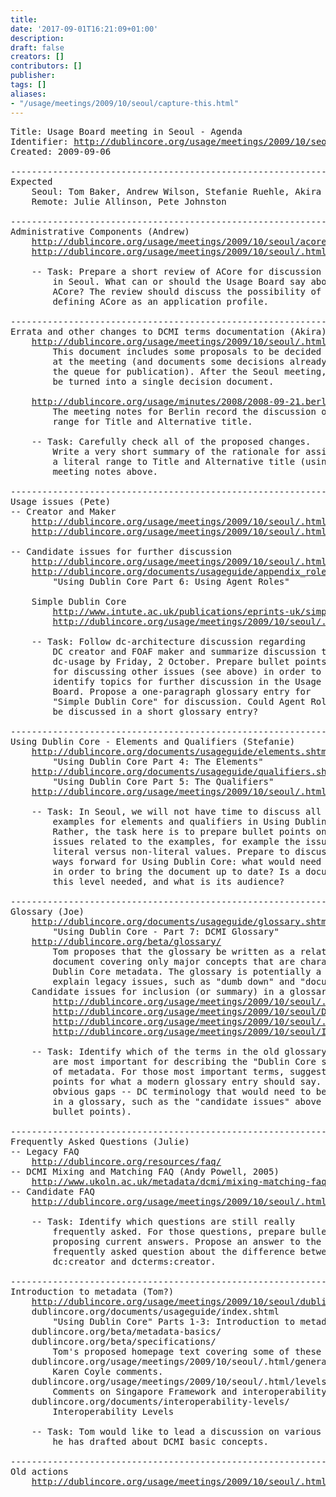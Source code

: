 ```yaml
---
title: 
date: '2017-09-01T16:21:09+01:00'
description: 
draft: false
creators: []
contributors: []
publisher: 
tags: []
aliases:
- "/usage/meetings/2009/10/seoul/capture-this.html"
---
```


<pre>
Title: Usage Board meeting in Seoul - Agenda
Identifier: <a href="file://localhost/e:/u/folders/DCUB/DCUBSEOUL/seoul/.index.html">http://dublincore.org/usage/meetings/2009/10/seoul/.index.html</a>
Created: 2009-09-06

----------------------------------------------------------------------
Expected
    Seoul: Tom Baker, Andrew Wilson, Stefanie Ruehle, Akira Miyazawa, Joe Tennis
    Remote: Julie Allinson, Pete Johnston

----------------------------------------------------------------------
Administrative Components (Andrew)
    <a href="file://localhost/e:/u/folders/DCUB/DCUBSEOUL/seoul/acore.pdf">http://dublincore.org/usage/meetings/2009/10/seoul/acore.pdf</a>
    <a href="file://localhost/e:/u/folders/DCUB/DCUBSEOUL/seoul/.html/acore-email-digest.html">http://dublincore.org/usage/meetings/2009/10/seoul/.html/acore-email-digest.html</a>

    -- Task: Prepare a short review of ACore for discussion
        in Seoul. What can or should the Usage Board say about
        ACore? The review should discuss the possibility of
        defining ACore as an application profile.

----------------------------------------------------------------------
Errata and other changes to DCMI terms documentation (Akira)
    <a href="file://localhost/e:/u/folders/DCUB/DCUBSEOUL/seoul/.html/errata.html">http://dublincore.org/usage/meetings/2009/10/seoul/.html/errata.html</a>
        This document includes some proposals to be decided formally 
        at the meeting (and documents some decisions already and in 
        the queue for publication). After the Seoul meeting, this will
        be turned into a single decision document.

    <a href="http://dublincore.org/usage/minutes/2008/2008-09-21.berlin-5Etc.html">http://dublincore.org/usage/minutes/2008/2008-09-21.berlin-5Etc.html</a>
        The meeting notes for Berlin record the discussion of the literal
        range for Title and Alternative title.

    -- Task: Carefully check all of the proposed changes.
        Write a very short summary of the rationale for assigning
        a literal range to Title and Alternative title (using the 
        meeting notes above.

----------------------------------------------------------------------
Usage issues (Pete)
-- Creator and Maker
    <a href="file://localhost/e:/u/folders/DCUB/DCUBSEOUL/seoul/.html/dccreator.html">http://dublincore.org/usage/meetings/2009/10/seoul/.html/dccreator.html</a>
    <a href="file://localhost/e:/u/folders/DCUB/DCUBSEOUL/seoul/.html/foaf-maker.html">http://dublincore.org/usage/meetings/2009/10/seoul/.html/foaf-maker.html</a>

-- Candidate issues for further discussion
    <a href="file://localhost/e:/u/folders/DCUB/DCUBSEOUL/seoul/.html/dcidentifier.html">http://dublincore.org/usage/meetings/2009/10/seoul/.html/dcidentifier.html</a>
    <a href="http://dublincore.org/documents/usageguide/appendix_roles.shtml">http://dublincore.org/documents/usageguide/appendix_roles.shtml</a>
        "Using Dublin Core Part 6: Using Agent Roles"

    Simple Dublin Core
        <a href="file://localhost/e:/u/folders/DCUB/DCUBSEOUL/seoul/simpledc-guidelines.pdf">http://www.intute.ac.uk/publications/eprints-uk/simpledc-guidelines.html</a>
        <a href="file://localhost/e:/u/folders/DCUB/DCUBSEOUL/seoul/.html/simpledc.html">http://dublincore.org/usage/meetings/2009/10/seoul/.html/simpledc.html</a>

    -- Task: Follow dc-architecture discussion regarding
        DC creator and FOAF maker and summarize discussion to
        dc-usage by Friday, 2 October. Prepare bullet points
        for discussing other issues (see above) in order to
        identify topics for further discussion in the Usage
        Board. Propose a one-paragraph glossary entry for
        "Simple Dublin Core" for discussion. Could Agent Roles
        be discussed in a short glossary entry?

----------------------------------------------------------------------
Using Dublin Core - Elements and Qualifiers (Stefanie)
    <a href="http://dublincore.org/documents/usageguide/elements.shtml">http://dublincore.org/documents/usageguide/elements.shtml</a>
        "Using Dublin Core Part 4: The Elements"
    <a href="http://dublincore.org/documents/usageguide/qualifiers.shtml">http://dublincore.org/documents/usageguide/qualifiers.shtml</a>
        "Using Dublin Core Part 5: The Qualifiers"
    <a href="file://localhost/e:/u/folders/DCUB/DCUBSEOUL/seoul/.html/usingdc.html">http://dublincore.org/usage/meetings/2009/10/seoul/.html/usingdc.html</a>

    -- Task: In Seoul, we will not have time to discuss all of the 
        examples for elements and qualifiers in Using Dublin Core.
        Rather, the task here is to prepare bullet points on general
        issues related to the examples, for example the issue of
        literal versus non-literal values. Prepare to discuss possible
        ways forward for Using Dublin Core: what would need to be done
        in order to bring the document up to date? Is a document at
        this level needed, and what is its audience?

----------------------------------------------------------------------
Glossary (Joe)
    <a href="http://dublincore.org/documents/usageguide/glossary.shtml">http://dublincore.org/documents/usageguide/glossary.shtml</a>
        "Using Dublin Core - Part 7: DCMI Glossary" 
    <a href="/beta/glossary/">http://dublincore.org/beta/glossary/</a>
        Tom proposes that the glossary be written as a relatively short
        document covering only major concepts that are characteristic of
        Dublin Core metadata. The glossary is potentially a good place to
        explain legacy issues, such as "dumb down" and "document-like object".
    Candidate issues for inclusion (or summary) in a glossary:
        <a href="file://localhost/e:/u/folders/DCUB/DCUBSEOUL/seoul/.html/dumbdown.html">http://dublincore.org/usage/meetings/2009/10/seoul/.html/dumbdown.html</a>
        <a href="file://localhost/e:/u/folders/DCUB/DCUBSEOUL/seoul/DumbDownNotes.htm">http://dublincore.org/usage/meetings/2009/10/seoul/DumbDownNotes.htm</a>
        <a href="file://localhost/e:/u/folders/DCUB/DCUBSEOUL/seoul/.html/dlo.html">http://dublincore.org/usage/meetings/2009/10/seoul/.html/dlo.html</a>
        <a href="file://localhost/e:/u/folders/DCUB/DCUBSEOUL/seoul/IssuesWithCoverage.htm">http://dublincore.org/usage/meetings/2009/10/seoul/IssuesWithCoverage.htm</a>

    -- Task: Identify which of the terms in the old glossary
        are most important for describing the "Dublin Core style"
        of metadata. For those most important terms, suggest bullet
        points for what a modern glossary entry should say. Flag any
        obvious gaps -- DC terminology that would need to be covered
        in a glossary, such as the "candidate issues" above (and suggest
        bullet points).

----------------------------------------------------------------------
Frequently Asked Questions (Julie)
-- Legacy FAQ
    <a href="http://dublincore.org/resources/faq/">http://dublincore.org/resources/faq/</a>
-- DCMI Mixing and Matching FAQ (Andy Powell, 2005)
    <a href="http://www.ukoln.ac.uk/metadata/dcmi/mixing-matching-faq/">http://www.ukoln.ac.uk/metadata/dcmi/mixing-matching-faq/</a>
-- Candidate FAQ
    <a href="file://localhost/e:/u/folders/DCUB/DCUBSEOUL/seoul/.html/range.html">http://dublincore.org/usage/meetings/2009/10/seoul/.html/range.html</a>

    -- Task: Identify which questions are still really
        frequently asked. For those questions, prepare bullet points
        proposing current answers. Propose an answer to the
        frequently asked question about the difference between
        dc:creator and dcterms:creator.

----------------------------------------------------------------------
Introduction to metadata (Tom?)
    <a href="file://localhost/e:/u/folders/DCUB/DCUBSEOUL/seoul/dublincore-org-beta-pages.pdf">http://dublincore.org/usage/meetings/2009/10/seoul/dublincore-org-beta-pages.pdf</a>
    dublincore.org/documents/usageguide/index.shtml
        "Using Dublin Core" Parts 1-3: Introduction to metadata
    dublincore.org/beta/metadata-basics/
    dublincore.org/beta/specifications/
        Tom's proposed homepage text covering some of these issues.
    dublincore.org/usage/meetings/2009/10/seoul/.html/general.html
        Karen Coyle comments.
    dublincore.org/usage/meetings/2009/10/seoul/.html/levels.html
        Comments on Singapore Framework and interoperability level issues.
    dublincore.org/documents/interoperability-levels/
        Interoperability Levels

    -- Task: Tom would like to lead a discussion on various texts
        he has drafted about DCMI basic concepts.

----------------------------------------------------------------------
Old actions
    <a href="file://localhost/e:/u/folders/DCUB/DCUBSEOUL/seoul/.html/oldactions.html">http://dublincore.org/usage/meetings/2009/10/seoul/.html/oldactions.html</a>
</pre>
